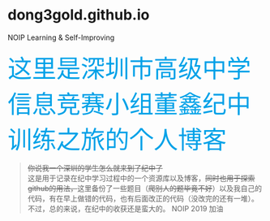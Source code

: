 # dong3gold.github.io
NOIP Learning &amp; Self-Improving


<font color = "#00A2E8" size = 24> 这里是深圳市高级中学信息竞赛小组董鑫纪中训练之旅的个人博客 </font>
> ~~你说我一个深圳的学生怎么就来到了纪中了~~   
> 这是用于记录在纪中学习过程中的一个资源库以及博客，~~同时也用于探索github的用法，~~这里备份了一些题目（~~爬别人的题毕竟不好~~）以及我自己的代码，有在早上做错的代码，也有后面改正的代码（没改完的还有一堆）。不过，总的来说，在纪中的收获还是蛮大的。
> NOIP 2019 加油